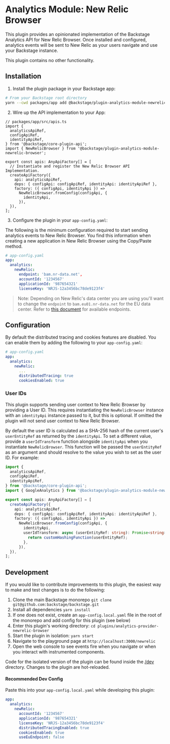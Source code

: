 # Analytics Module: New Relic Browser

This plugin provides an opinionated implementation of the Backstage Analytics API for New Relic Browser. Once installed and configured, analytics events will be sent to New Relic as your users navigate and use your Backstage instance.

This plugin contains no other functionality.

## Installation

1. Install the plugin package in your Backstage app:

```sh
# From your Backstage root directory
yarn --cwd packages/app add @backstage/plugin-analytics-module-newrelic-browser
```

2. Wire up the API implementation to your App:

```tsx
// packages/app/src/apis.ts
import {
  analyticsApiRef,
  configApiRef,
  identityApiRef,
} from '@backstage/core-plugin-api';
import { NewRelicBrowser } from '@backstage/plugin-analytics-module-newrelic-browser';

export const apis: AnyApiFactory[] = [
  // Instantiate and register the New Relic Browser API Implementation.
  createApiFactory({
    api: analyticsApiRef,
    deps: { configApi: configApiRef, identityApi: identityApiRef },
    factory: ({ configApi, identityApi }) =>
      NewRelicBrowser.fromConfig(configApi, {
        identityApi,
      }),
  }),
];
```

3. Configure the plugin in your `app-config.yaml`:

The following is the minimum configuration required to start sending analytics
events to New Relic Browser. You find this information when creating a new application
in New Relic Browser using the Copy/Paste method.

```yaml
# app-config.yaml
app:
  analytics:
    newRelic:
      endpoint: 'bam.nr-data.net',
      accountId: '1234567'
      applicationId: '987654321'
      licenseKey: 'NRJS-12a3456bc78de9123f4'
```

> Note: Depending on New Relic's data center you are using you'll want to change the `endpoint` to `bam.eu01.nr-data.net` for the EU data center. Refer to [this document](https://docs.newrelic.com/docs/new-relic-solutions/get-started/networks/#data-ingest) for available endpoints.

## Configuration

By default the distributed tracing and cookies features are disabled. You can enable them by adding the following to your `app-config.yaml`:

```yaml
# app-config.yaml
app:
  analytics:
    newRelic:
      ...
      distributedTracing: true
      cookiesEnabled: true
```

### User IDs

This plugin supports sending user context to New Relic Browser by providing a User ID. This requires instantiating the `NewRelicBrowser` instance with an `identityApi` instance passed to it, but this is optional. If omitted the plugin will not send user context to New Relic Browser.

By default the user ID is calculated as a SHA-256 hash of the current user's `userEntityRef` as returned by the `identityApi`. To set a
different value, provide a `userIdTransform` function alongside `identityApi` when you instantiate `NewRelicBrowser`. This function will be passed the `userEntityRef` as an argument and should resolve to the value you wish to set as the user ID. For example:

```typescript
import {
  analyticsApiRef,
  configApiRef,
  identityApiRef,
} from '@backstage/core-plugin-api';
import { GoogleAnalytics } from '@backstage/plugin-analytics-module-newrelic-browser';

export const apis: AnyApiFactory[] = [
  createApiFactory({
    api: analyticsApiRef,
    deps: { configApi: configApiRef, identityApi: identityApiRef },
    factory: ({ configApi, identityApi }) =>
      NewRelicBrowser.fromConfig(configApi, {
        identityApi,
        userIdTransform: async (userEntityRef: string): Promise<string> => {
          return customHashingFunction(userEntityRef);
        },
      }),
  }),
];
```

## Development

If you would like to contribute improvements to this plugin, the easiest way to
make and test changes is to do the following:

1. Clone the main Backstage monorepo `git clone git@github.com:backstage/backstage.git`
2. Install all dependencies `yarn install`
3. If one does not exist, create an `app-config.local.yaml` file in the root of
   the monorepo and add config for this plugin (see below)
4. Enter this plugin's working directory: `cd plugins/analytics-provider-newrelic-browser`
5. Start the plugin in isolation: `yarn start`
6. Navigate to the playground page at `http://localhost:3000/newrelic`
7. Open the web console to see events fire when you navigate or when you
   interact with instrumented components.

Code for the isolated version of the plugin can be found inside the [/dev](./dev)
directory. Changes to the plugin are hot-reloaded.

#### Recommended Dev Config

Paste this into your `app-config.local.yaml` while developing this plugin:

```yaml
app:
  analytics:
    newRelic:
      accountId: '1234567'
      applicationId: '987654321'
      licenseKey: 'NRJS-12a3456bc78de9123f4'
      distributedTracingEnabled: true
      cookiesEnabled: true
      useEuEndpoint: false
```
